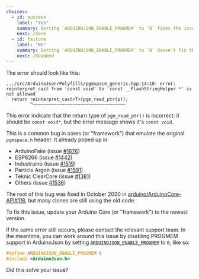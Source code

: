 ```yaml
---
choices:
  - id: success
    label: "Yes"
    summary: Setting `ARDUINOJSON_ENABLE_PROGMEM` to `0` fixes the issue
    next: /done
  - id: failure
    label: "No"
    summary: Setting `ARDUINOJSON_ENABLE_PROGMEM` to `0` doesn't fix the issue
    next: /deadend
---
```



The error should look like this:

```text
.../src/ArduinoJson/Polyfills/pgmspace_generic.hpp:14:10: error: reinterpret_cast from 'const void' to 'const __FlashStringHelper *' is not allowed
  return reinterpret_cast<T>(pgm_read_ptr(p));
         ^~~~~~~~~~~~~~~~~~~~~~~~~~~~~~~~~~~~
```

This error indicate that the return type of `pgm_read_ptr()` is incorrect: it should be `const void*`, but the error message shows it's `const void`.

This is a common bug in cores (or "framework") that emulate the original `pgmspace.h` header.
It already poped up in:

* ArduinoFake (issue [#1676](https://github.com/bblanchon/ArduinoJson/issues/1676))
* ESP8266 (issue [#1442](https://github.com/bblanchon/ArduinoJson/issues/1442))
* Industruino (issue [#1519](https://github.com/bblanchon/ArduinoJson/issues/1519))
* Particle Argon (issue [#1591](https://github.com/bblanchon/ArduinoJson/issues/1591))
* Teknic ClearCore (issue [#1381](https://github.com/bblanchon/ArduinoJson/issues/1381))
* Others (issue [#1536](https://github.com/bblanchon/ArduinoJson/issues/1536))

The root of this bug was fixed in October 2020 in [arduino/ArduinoCore-API#118](https://github.com/arduino/ArduinoCore-API/pull/118), but many clones are still using the old code.

To fix this issue, update your Arduino Core (or "framework") to the newest version.  

If the same error still occurs, please contact the relevant support team.
In the meantime, you can work around this issue by disabling PROGMEM support in ArduinoJson by setting [`ARDUINOJSON_ENABLE_PROGMEM`](/v6/api/config/enable_progmem/) to&nbsp;`0`, like so:

```c++
#define ARDUINOJSON_ENABLE_PROGMEM 0
#include <ArduinoJson.h>
```

Did this solve your issue?
